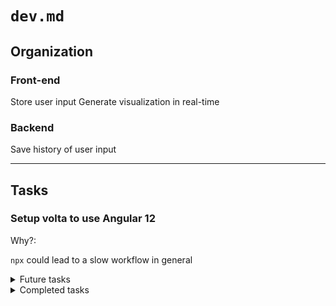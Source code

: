 # `dev.md`

## Organization

### Front-end

Store user input
Generate visualization in real-time

### Backend

Save history of user input

---

## Tasks

### Setup volta to use Angular 12

Why?:

`npx` could lead to a slow workflow in general

<details>
<summary>Future tasks</summary>

### Fullpage color gradient visulization

Why?:

Simple

Still interesting

</details>

<details>
<summary>Completed tasks</summary>
</details>
